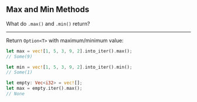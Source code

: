 ## Max and Min Methods

What do `.max()` and `.min()` return?

---

Return `Option<T>` with maximum/minimum value:
```rust
let max = vec![1, 5, 3, 9, 2].into_iter().max();
// Some(9)

let min = vec![1, 5, 3, 9, 2].into_iter().min();
// Some(1)

let empty: Vec<i32> = vec![];
let max = empty.iter().max();
// None
```

